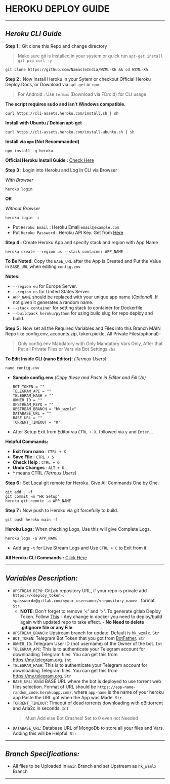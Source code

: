 # **HEROKU DEPLOY GUIDE**

---

## ***Heroku CLI Guide***

**Step 1 :** Git clone this Repo and change directory
> Make sure git is Installed in your system or quick run `apt-get install git pip curl -y`

```shell
git clone https://github.com/NamasteIndia/WZML-Xh && cd WZML-Xh 
```

**Step 2 :** Now Install Heroku in your Sytem or checkout Official Heroku Deploy Docs, or Download via `apt-get` or `npm`
> For Android : Use `termux` (Download via FDroid) for CLI usage

**The script requires sudo and isn’t Windows compatible.**
```shell
curl https://cli-assets.heroku.com/install.sh | sh
```

**Install with Ubuntu / Debian apt-get**
```shell
curl https://cli-assets.heroku.com/install-ubuntu.sh | sh
```

**Install via `npm` (Not Recommanded)**
```shell
npm install -g heroku
```

**Official Heroku Install Guide :** [Check Here](https://devcenter.heroku.com/articles/heroku-cli#install-the-heroku-cli)

**Step 3 :** Login into Heroku and Log In CLI via Browser 

_With Browser_
```shell
heroku login
```

**OR**

_Without Browser_
```shell
heroku login -i
```

- Put `Heroku Email` : Heroku Email `email@example.com`
- Put `Heroku Password` : Heroku API Key. Get from [Here](https://dashboard.heroku.com/account)

**Step 4 :** Create Heroku App and specify stack and region with App Name

```shell
heroku create --region us --stack container APP_NAME
```

**To Be Noted**: Copy the `BASE_URL` after the App is Created and Put the Value in `BASE_URL` when editing `config.env`

**Notes:**
- `--region eu` for Europe Server.
- `--region us` for United States Server.
- `APP_NAME` should be replaced with your unique app name _(Optional)_. If not given it generates a random name.
- `--stack container` for setting stack to container for Dockerfile.
- `--buildpack heroku/python` for using build slug for repo deploy and build.

**Step 5 :** Now set all the Required Variables and Files into this Branch MAIN Repo like config.env, accounts.zip, token.pickle, All Private Files(optional)- 
  > Only config.env Mabdatory with Only Mandatory Vars Only, After that Put all Private Files or Vars via Bot Settings `/bs`

**To Edit Inside CLI (nano Editor):** _(Termux Users)_
```shell
nano config.env
```
- **Sample config.env** _(Copy these and Paste in Editor and Fill Up)_
  ```
  BOT_TOKEN = ""
  TELEGRAM_API = ""
  TELEGRAM_HASH = ""
  OWNER_ID = ""
  UPSTREAM_REPO = ""
  UPSTREAM_BRANCH = "hk_wzmlx"
  DATABASE_URL = ""
  BASE_URL = ""
  TORRENT_TIMEOUT = "0"
  ```
- After Setup Exit from Editor via `CTRL + X`, followed via `y` and `Enter`...

**Helpful Commands:**
- **Exit from nano** : `CTRL + X`
- **Save File** : `CTRL + S`
- **Check Help** : `CTRL + G`
- **Undo Changes** : `ALT + U`
- ^ means CTRL _(Termux Users)_

**Step 6 :** Set Local git remote for Heroku. Give All Commands One by One.

```shell
git add . -f
git commit -m "HK Setup"
heroku git:remote -a APP_NAME
```

**Step 7 :** Now push to Heroku via git forcefully to build.

```shell
git push heroku main -f
```

**Heroku Logs:** When checking Logs, Use this will give Complete Logs.
```shell
heroku logs -a APP_NAME
```

- Add arg `-t` for Live Stream Logs and Use `CTRL + C` to Exit from it.

**All Heroku CLI Commands :** [Click Here](https://devcenter.heroku.com/articles/heroku-cli-commands#heroku-config-set)

---

## ***Variables Description:***

- `UPSTREAM_REPO`: GitLab repository URL, if your repo is private add `https://<deploy_token>:<password>@gitlab.com/<your_username>/<repository_name>
` format. `Str`.
  - **NOTE**: Don't forget to remove '<' and '>'. To generate gitlab Deploy Token. Follow [This](https://docs.gitlab.com/ee/user/project/deploy_tokens/#create-a-deploy-token)
              - Any change in docker you need to deploy/build again with updated repo to take effect. 
              - **No Need to delete .gitignore file or any File**
- `UPSTREAM_BRANCH`: Upstream branch for update. Default is `hk_wzmlx`. `Str`
- `BOT_TOKEN`: Telegram Bot Token that you got from [BotFather](https://t.me/BotFather). `Str`
- `OWNER_ID`: Telegram User ID (not username) of the Owner of the bot. `Int`
- `TELEGRAM_API`: This is to authenticate your Telegram account for downloading Telegram files. You can get this from <https://my.telegram.org>. `Int`
- `TELEGRAM_HASH`: This is to authenticate your Telegram account for downloading Telegram files. You can get this from <https://my.telegram.org>. `Str`
- `BASE_URL`: Valid BASE URL where the bot is deployed to use torrent web files selection. Format of URL should be `https://app-name-random_code.herokuapp.com/`, where `app-name` is the name of your heroku app Paste the URL got when the App was Made. `Str`
- `TORRENT_TIMEOUT`: Timeout of dead torrents downloading with qBittorrent and Aria2c in seconds. `Int`
  > Must Add else Bot Crashes! Set to 0 even not Needed
- `DATABASE_URL`: Database URL of MongoDb to store all your files and Vars. Adding this will be Helpful. `Str`

---

## ***Branch Specifications:***

- All files to be Uploaded in `main` Branch and set Upstream as `hk_wzmlx` Branch

---
